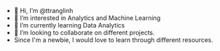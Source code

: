 - 👋 Hi, I’m @ttranglinh
- 👀 I’m interested in Analytics and Machine Learning 
- 🌱 I’m currently learning Data Analytics 
- 💞️ I’m looking to collaborate on different projects.
- Since I'm a newbie, I would love to learn through different resources.
<!---
ttranglinh/ttranglinh is a ✨ special ✨ repository because its `README.md` (this file) appears on your GitHub profile.
You can click the Preview link to take a look at your changes.
--->
